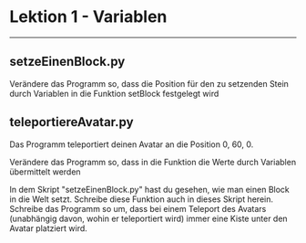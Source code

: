 # Lektion 1 - Variablen

---

## setzeEinenBlock.py
Verändere das Programm so, dass die Position für den zu setzenden Stein durch Variablen in die Funktion setBlock festgelegt wird

## teleportiereAvatar.py
Das Programm teleportiert deinen Avatar an die Position 0, 60, 0.

Verändere das Programm so, dass in die Funktion die Werte durch Variablen übermittelt werden

In dem Skript "setzeEinenBlock.py" hast du gesehen, wie man einen Block in die Welt setzt. Schreibe diese Funktion auch in dieses Skript herein. Schreibe das Programm so um, dass bei einem Teleport des Avatars (unabhängig davon, wohin er teleportiert wird) immer eine Kiste unter den Avatar platziert wird.